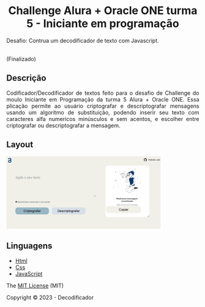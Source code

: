 <h1 align="center">Challenge Alura + Oracle ONE turma 5 - Iniciante em programação</h1> 

<p> Desafio: 
Contrua um decodificador de texto com Javascript.
</p>

<br>(Finalizado)<br>

## Descrição

<p align="justify">
Codificador/Decodificador de textos feito para o desafio de Challenge do moulo Iniciante em Programação da turma 5 Alura + Oracle ONE. Essa plicação permite ao usuário criptografar e descriptografar mensagens usando um algoritmo de substituição, podendo inserir seu texto com caracteres alfa numericos minúsculos e sem acentos, e escolher entre criptografar ou descriptografar a mensagem. 
</p>

## Layout

<img src="/img/Screenshot.png" width=80%>

## Linguagens

- [Html](https://developer.mozilla.org/pt-BR/docs/Learn/HTML/Introduction_to_HTML/Getting_started)
- [Css](https://developer.mozilla.org/pt-BR/docs/Web/CSS)
- [JavaScript](https://developer.mozilla.org/pt-BR/docs/Web/JavaScript)


The [MIT License](https://github.com/edielson-assis/decodificador/blob/main/LICENSE) (MIT)

Copyright :copyright: 2023 - Decodificador
